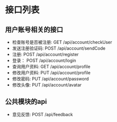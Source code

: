  # 接口列表
 
 ## 用户账号相关的接口
 
 * 检查账号是否被注册: GET /api/account/checkUser
 * 发送注册验证码: POST /api/account/sendCode
 * 注册: POST /api/account/register
 * 登录： POST /api/account/login
 * 查询用户资料: GET /api/account/profile
 * 修改用户资料: PUT /api/account/profile
 * 修改密码: PUT /api/account/password
 * 修改头像: PUT /api/account/avatar
 
 ## 公共模块的api
 
 * 意见反馈: POST /api/feedback